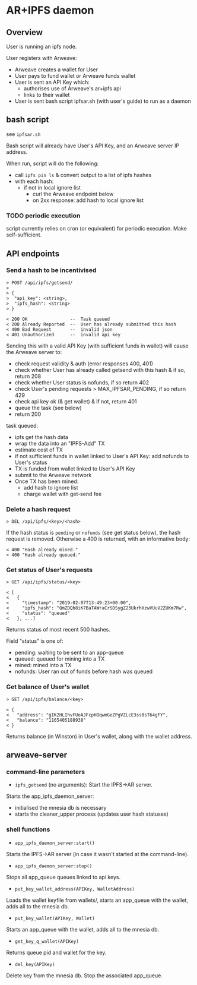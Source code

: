 # AR+IPFS daemon

## Overview

User is running an ipfs node.

User registers with Arweave:
- Arweave creates a wallet for User
- User pays to fund wallet or Arweave funds wallet
- User is sent an API Key which:
  - authorises use of Arweave's ar+ipfs api
  - links to their wallet
- User is sent bash script ipfsar.sh (with user's guide) to run as a daemon

## bash script

see `ipfsar.sh`

Bash script will already have User's API Key, and an Arweave server IP address.

When run, script will do the following:
- call `ipfs pin ls` & convert output to a list of ipfs hashes
- with each hash:
  - if not in local ignore list
    - curl the Arweave endpoint below
    - on 2xx response: add hash to local ignore list

### TODO periodic execution
script currently relies on cron (or equivalent) for periodic execution.  Make self-sufficient.

## API endpoints

### Send a hash to be incentivised

    > POST /api/ipfs/getsend/
    >
    > {
    >  "api_key": <string>,
    >  "ipfs_hash": <string>
    > }
    
    < 200 OK                --  Task queued
    < 208 Already Reported  --  User has already submitted this hash
    < 400 Bad Request       --  invalid json
    < 401 Unauthorized      --  invalid api key


Sending this with a valid API Key (with sufficient funds in wallet) will cause the Arweave server to:
- check request validity & auth (error responses 400, 401)
- check whether User has already called getsend with this hash & if so, return 208
- check whether User status is nofunds, if so return 402
- check User's pending requests > MAX_IPFSAR_PENDING, if so return 429
- check api key ok (& get wallet) & if not, return 401
- queue the task (see below)
- return 200

task queued:
- ipfs get the hash data
- wrap the data into an "IPFS-Add" TX
- estimate cost of TX
- if not sufficient funds in wallet linked to User's API Key: add nofunds to User's status
- TX is funded from wallet linked to User's API Key
- submit to the Arweave network
- Once TX has been mined:
  - add hash to ignore list
  - charge wallet with get-send fee

### Delete a hash request

    > DEL /api/ipfs/<key>/<hash>

If the hash status is `pending` or `nofunds` (see get status below), the hash request is removed.  Otherwise a 400 is returned, with an informative body:

    < 400 "Hash already mined."
    < 400 "Hash already queued."

### Get status of User's requests

    > GET /api/ipfs/status/<key>

    < [
    <   {
    <     "timestamp": "2019-02-07T13:49:23+00:00",
    <     "ipfs_hash": "QmZDQb8iK7BaTAWraCrSDSygZ23UkrhXzwVUuV2ZUKm7Rw",
    <     "status": "queued"
    <   }, ...]

Returns status of most recent 500 hashes.

Field "status" is one of:

- pending: waiting to be sent to an app-queue
- queued: queued for mining into a TX
- mined: mined into a TX
- nofunds: User ran out of funds before hash was queued

### Get balance of User's wallet

    > GET /api/ipfs/balance/<key>

    < {
    <   "address": "gIK2HLIhvFUoAJFcpHOqwmGeZPgVZLcE3ss8sT64gFY",
    <   "balance": "1165405188938"
    < }

Returns balance (in Winston) in User's wallet, along with the wallet address.

## arweave-server

### command-line parameters

- `ipfs_getsend` (no arguments): Start the IPFS->AR server.

Starts the app_ipfs_daemon_server:

- initialised the mnesia db is necessary
- starts the cleaner_upper process (updates user hash statuses)

### shell functions

- `app_ipfs_daemon_server:start()`

Starts the IPFS->AR server (in case it wasn't started at the command-line).

- `app_ipfs_daemon_server:stop()`

Stops all app_queue queues linked to api keys.

- `put_key_wallet_address(APIKey, WalletAddress)`

Loads the wallet keyfile from wallets/, starts an app_queue with the wallet, adds all to the mnesia db.

- `put_key_wallet(APIKey, Wallet)`

Starts an app_queue with the wallet, adds all to the mnesia db.

- `get_key_q_wallet(APIKey)`

Returns queue pid and wallet for the key.

- `del_key(APIKey)`

Delete key from the mnesia db.  Stop the associated app_queue.
